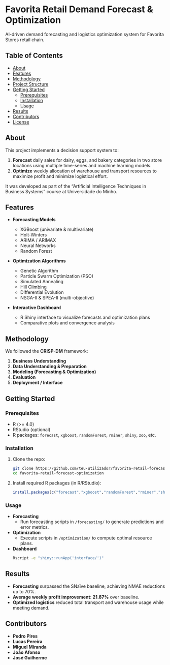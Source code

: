# Favorita Retail Demand Forecast & Optimization

AI-driven demand forecasting and logistics optimization system for Favorita Stores retail chain.

## Table of Contents

- [About](#about)  
- [Features](#features)  
- [Methodology](#methodology)  
- [Project Structure](#project-structure)  
- [Getting Started](#getting-started)  
  - [Prerequisites](#prerequisites)  
  - [Installation](#installation)  
  - [Usage](#usage)  
- [Results](#results)  
- [Contributors](#contributors)  
- [License](#license)

## About

This project implements a decision support system to:

1. **Forecast** daily sales for dairy, eggs, and bakery categories in two store locations using multiple time-series and machine learning models.  
2. **Optimize** weekly allocation of warehouse and transport resources to maximize profit and minimize logistical effort.

It was developed as part of the “Artificial Intelligence Techniques in Business Systems” course at Universidade do Minho.

## Features

- **Forecasting Models**  
  - XGBoost (univariate & multivariate)  
  - Holt-Winters  
  - ARIMA / ARIMAX  
  - Neural Networks  
  - Random Forest  

- **Optimization Algorithms**  
  - Genetic Algorithm  
  - Particle Swarm Optimization (PSO)  
  - Simulated Annealing  
  - Hill Climbing  
  - Differential Evolution  
  - NSGA-II & SPEA-II (multi-objective)  

- **Interactive Dashboard**  
  - R Shiny interface to visualize forecasts and optimization plans  
  - Comparative plots and convergence analysis

## Methodology

We followed the **CRISP-DM** framework:

1. **Business Understanding**  
2. **Data Understanding & Preparation**  
3. **Modeling (Forecasting & Optimization)**  
4. **Evaluation**  
5. **Deployment / Interface**

## Getting Started

### Prerequisites

- R (>= 4.0)  
- RStudio (optional)  
- R packages: `forecast`, `xgboost`, `randomForest`, `rminer`, `shiny`, `zoo`, etc.

### Installation

1. Clone the repo:  
   ```bash
   git clone https://github.com/teu-utilizador/favorita-retail-forecast-optimization.git
   cd favorita-retail-forecast-optimization
   ```
2. Install required R packages (in R/RStudio):  
   ```r
   install.packages(c("forecast","xgboost","randomForest","rminer","shiny","zoo"))
   ```

### Usage

- **Forecasting**  
  - Run forecasting scripts in `/forecasting/` to generate predictions and error metrics.
- **Optimization**  
  - Execute scripts in `/optimization/` to compute optimal resource plans.
- **Dashboard**  
  ```bash
  Rscript -e "shiny::runApp('interface/')"
  ```

## Results

- **Forecasting** surpassed the SNaïve baseline, achieving NMAE reductions up to 70%.  
- **Average weekly profit improvement**: **21.87%** over baseline.  
- **Optimized logistics** reduced total transport and warehouse usage while meeting demand.

## Contributors

- **Pedro Pires**  
- **Lucas Pereira**  
- **Miguel Miranda**  
- **João Afonso**  
- **José Guilherme**

